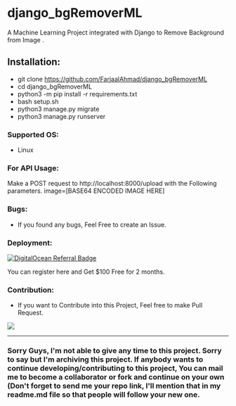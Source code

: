 # django_bgRemoverML

A Machine Learning Project integrated with Django to Remove Background from Image .

## Installation:

- git clone https://github.com/FarjaalAhmad/django_bgRemoverML
- cd django_bgRemoverML
- python3 -m pip install -r requirements.txt
- bash setup.sh
- python3 manage.py migrate
- python3 manage.py runserver

### Supported OS:

- Linux

### For API Usage:

Make a POST request to http://localhost:8000/upload with the Following parameters.
image=[BASE64 ENCODED IMAGE HERE]

### Bugs:

- If you found any bugs, Feel Free to create an Issue.

### Deployment:
[![DigitalOcean Referral Badge](https://web-platforms.sfo2.digitaloceanspaces.com/WWW/Badge%203.svg)](https://www.digitalocean.com/?refcode=42d61c4435ff&utm_campaign=Referral_Invite&utm_medium=Referral_Program&utm_source=badge)

You can register here and Get $100 Free for 2 months.

### Contribution:

- If you want to Contribute into this Project, Feel free to make Pull Request.
<a href="https://github.com/FarjaalAhmad/django_bgRemoverML/graphs/contributors">
  <img src="https://contributors-img.web.app/image?repo=FarjaalAhmad/django_bgRemoverML" />
</a>
<hr>

### Sorry Guys, I'm not able to give any time to this project. Sorry to say but I'm archiving this project. If anybody wants to continue developing/contributing to this project, You can mail me to become a collaborator or fork and continue on your own (Don't forget to send me your repo link, I'll mention that in my readme.md file so that people will follow your new one.

